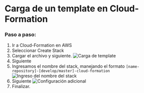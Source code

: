 # Carga de un template en Cloud-Formation

### Paso a paso:


1. Ir a Cloud-Formation en AWS
2. Seleccionar Create Stack
3. Cargar el archivo y siguiente.
![Carga de template](https://github.com/grupo-exito-ecommerce/exito-vtex-doc/blob/master/resources/images/Screenshot%20at%20Feb%2015%2011-36-32.png?raw=true)
4. Siguiente
5. Ingresamos el nombre del stack, manejando el formato `[name-repository]-[develop/master]-cloud-formation` 
![Ingreso del nombre del stack](https://github.com/grupo-exito-ecommerce/exito-vtex-doc/blob/master/resources/images/Screenshot%20at%20Feb%2015%2011-37-54.png?raw=true)
6. Siguiente
![Configuración adicional](https://github.com/grupo-exito-ecommerce/exito-vtex-doc/blob/master/resources/images/Screenshot%20at%20Feb%2015%2011-38-22.png?raw=true)
7. Finalizar.
<!--stackedit_data:
eyJoaXN0b3J5IjpbLTExMDYxODA0MjYsLTEzNzQwNjgyMjNdfQ
==
-->